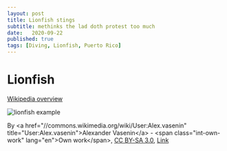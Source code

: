 ```yaml
---
layout: post
title: Lionfish stings
subtitle: methinks the lad doth protest too much
date:   2020-09-22
published: true
tags: [Diving, Lionfish, Puerto Rico]
---
```


# Lionfish

[Wikipedia overview](https://en.wikipedia.org/wiki/Pterois)

![lionfish example](https://upload.wikimedia.org/wikipedia/commons/3/3d/Red_lionfish_near_Gilli_Banta_Island.JPG)

<div class="attribution">
By &lt;a href=&quot;//commons.wikimedia.org/wiki/User:Alex.vasenin&quot; title=&quot;User:Alex.vasenin&quot;&gt;Alexander Vasenin&lt;/a&gt; - &lt;span class=&quot;int-own-work&quot; lang=&quot;en&quot;&gt;Own work&lt;/span&gt;, <a href="https://creativecommons.org/licenses/by-sa/3.0" title="Creative Commons Attribution-Share Alike 3.0">CC BY-SA 3.0</a>, <a href="https://commons.wikimedia.org/w/index.php?curid=25523559">Link</a>
</div>

